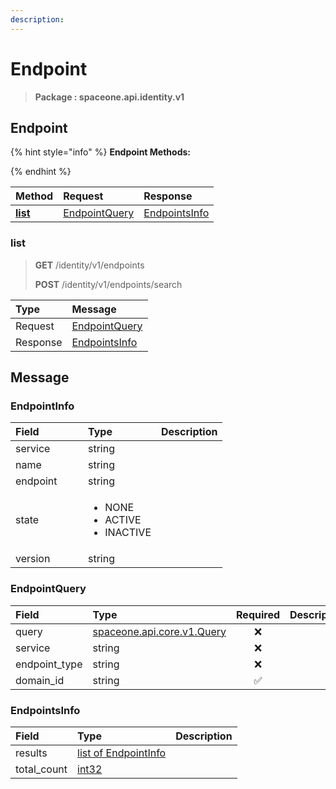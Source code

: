 ```yaml
---
description:  
---
```

# Endpoint

>  **Package : spaceone.api.identity.v1**

## Endpoint

{% hint style="info" %}
**Endpoint Methods:**

{%  endhint %}


| Method | Request | Response |
| :----- | :-------- | :-------- |
| [**list**](endpoint.md#list)|   [EndpointQuery](endpoint.md#endpointquery) |   [EndpointsInfo](endpoint.md#endpointsinfo) | 
 

 
### list
> **GET** /identity/v1/endpoints
>
> **POST** /identity/v1/endpoints/search



| Type | Message |
| :--- | :--- |
| Request | [EndpointQuery](endpoint.md#endpointquery) |
| Response |  [EndpointsInfo](endpoint.md#endpointsinfo)  |


## 

## Message

### EndpointInfo
<table>
  <thead>
    <tr>
      <th style="text-align:left; width:100px;">Field</th>
      <th style="text-align:left">Type</th>
      <th style="text-align:left">Description</th>
    </tr>
  </thead>
  <tbody>
    <tr>
      <td style="text-align:left; width:100px;">service</td>
      <td style="text-align:left">string</td>
<td style="text-align:left"></td>

   </tr>
    <tr>
      <td style="text-align:left; width:100px;">name</td>
      <td style="text-align:left">string</td>
<td style="text-align:left"></td>

   </tr>
    <tr>
      <td style="text-align:left; width:100px;">endpoint</td>
      <td style="text-align:left">string</td>
<td style="text-align:left"></td>

   </tr>
    <tr>
      <td style="text-align:left; width:100px;">state</td>
      <td style="text-align:left"><ul>
          	<li>NONE</li>
          	<li>ACTIVE</li>
          	<li>INACTIVE</li>
        </ul></td>
<td style="text-align:left"></td>

   </tr>
    <tr>
      <td style="text-align:left; width:100px;">version</td>
      <td style="text-align:left">string</td>
<td style="text-align:left"></td>

   </tr>
  </tbody>
</table>



### EndpointQuery
| Field | Type | Required | Description |
| :--- | :--- | :---: | :--- |
| query |[spaceone.api.core.v1.Query](https://spaceone-dev.gitbook.io/api-reference/common-v1/search-query)|❌| |
| service |string|❌| |
| endpoint_type |string|❌| |
| domain_id |string|✅| |

### EndpointsInfo
| Field | Type |  Description |
| :--- | :--- | :--- |
| results |[list of EndpointInfo](endpoint.md#endpointinfo) | |
| total_count |[int32](https://github.com/protocolbuffers/protobuf/blob/master/src/google/protobuf/type.proto) | |
